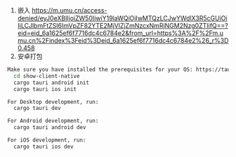1. 嵌入 https://m.umu.cn/access-denied/eyJ0eXBlIjoiZW50IiwiY19laWQiOjIwMTQzLCJwYWdlX3R5cGUiOiIiLCJlbmFtZSI6ImVpZF82YTE2MjVlZjZmNzcxNmRjNGM2Nzg0ZTIifQ==?eid=eid_6a1625ef6f7716dc4c6784e2&from_url=https%3A%2F%2Fm.umu.cn%2Findex%3Feid%3Deid_6a1625ef6f7716dc4c6784e2%26_r%3D0.458
2. 安卓打包

```bash
Make sure you have installed the prerequisites for your OS: https://tauri.app/v1/guides/getting-started/prerequisites, then run:
  cd show-client-native
  cargo tauri android init
  cargo tauri ios init

For Desktop development, run:
  cargo tauri dev

For Android development, run:
  cargo tauri android dev

For iOS development, run:
  cargo tauri ios dev
```

